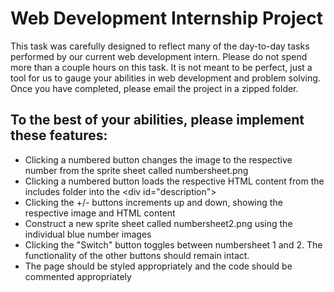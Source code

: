 # Web Development Internship Project

This task was carefully designed to reflect many of the day-to-day tasks performed by our current web development intern. Please do not spend more than a couple hours on this task. It is not meant to be perfect, just a tool for us to gauge your abilities in web development and problem solving. Once you have completed, please email the project in a zipped folder.

## To the best of your abilities, please implement these features:
 
- Clicking a numbered button changes the image to the respective number from the sprite sheet called numbersheet.png
- Clicking a numbered button loads the respective HTML content from the includes folder into the \<div id="description"\>
- Clicking the +/- buttons increments up and down, showing the respective image and HTML content
- Construct a new sprite sheet called numbersheet2.png using the individual blue number images
- Clicking the "Switch" button toggles between numbersheet 1 and 2. The functionality of the other buttons should remain intact.
- The page should be styled appropriately and the code should be commented appropriately
